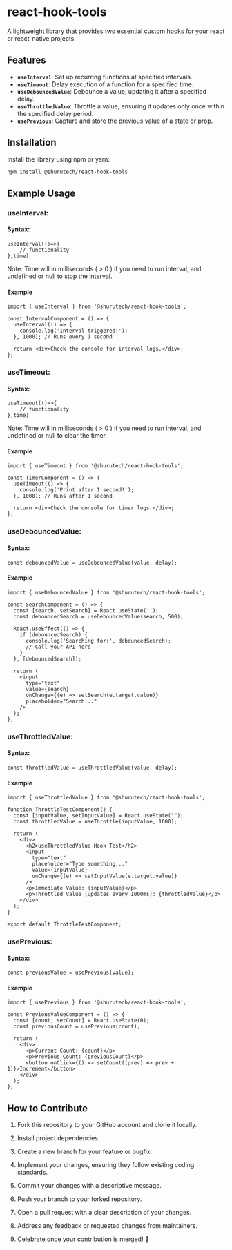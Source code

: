 # react-hook-tools

A lightweight library that provides two essential custom hooks for your react or react-native projects.

## Features

- **`useInterval`**: Set up recurring functions at specified intervals.
- **`useTimeout`**: Delay execution of a function for a specified time.
- **`useDebouncedValue`**: Debounce a value, updating it after a specified delay.
- **`useThrottledValue`**: Throttle a value, ensuring it updates only once within the specified delay period.
- **`usePrevious`**: Capture and store the previous value of a state or prop.

## Installation

Install the library using npm or yarn:

```bash
npm install @shurutech/react-hook-tools
```

## Example Usage

### useInterval:

#### Syntax:

```
useInterval(()=>{
    // functionality
},time)
```
Note: Time will in milliseconds ( > 0 ) if you need to run interval, and undefined or null to stop the interval.

#### Example

```
import { useInterval } from '@shurutech/react-hook-tools';

const IntervalComponent = () => {
  useInterval(() => {
    console.log('Interval triggered!');
  }, 1000); // Runs every 1 second

  return <div>Check the console for interval logs.</div>;
};
```

### useTimeout:

#### Syntax:

```
useTimeout(()=>{
    // functionality
},time)
```
Note: Time will in milliseconds ( > 0 ) if you need to run interval, and undefined or null to clear the timer.

#### Example

```
import { useTimeout } from '@shurutech/react-hook-tools';

const TimerComponent = () => {
  useTimeout(() => {
    console.log('Print after 1 second!');
  }, 1000); // Runs after 1 second

  return <div>Check the console for timer logs.</div>;
};
```

### useDebouncedValue:

#### Syntax:

```
const debouncedValue = useDebouncedValue(value, delay);
```

#### Example

```
import { useDebouncedValue } from '@shurutech/react-hook-tools';

const SearchComponent = () => {
  const [search, setSearch] = React.useState('');
  const debouncedSearch = useDebouncedValue(search, 500);

  React.useEffect(() => {
    if (debouncedSearch) {
      console.log('Searching for:', debouncedSearch);
      // Call your API here
    }
  }, [debouncedSearch]);

  return (
    <input
      type="text"
      value={search}
      onChange={(e) => setSearch(e.target.value)}
      placeholder="Search..."
    />
  );
};
```

### useThrottledValue:

#### Syntax:

```
const throttledValue = useThrottledValue(value, delay);
```

#### Example

```
import { useThrottledValue } from '@shurutech/react-hook-tools';

function ThrottleTestComponent() {
  const [inputValue, setInputValue] = React.useState("");
  const throttledValue = useThrottle(inputValue, 1000);

  return (
    <div>
      <h2>useThrottledValue Hook Test</h2>
      <input
        type="text"
        placeholder="Type something..."
        value={inputValue}
        onChange={(e) => setInputValue(e.target.value)}
      />
      <p>Immediate Value: {inputValue}</p>
      <p>Throttled Value (updates every 1000ms): {throttledValue}</p>
    </div>
  );
}

export default ThrottleTestComponent;
```

### usePrevious:

#### Syntax:

```
const previousValue = usePrevious(value);
```

#### Example

```
import { usePrevious } from '@shurutech/react-hook-tools';

const PreviousValueComponent = () => {
  const [count, setCount] = React.useState(0);
  const previousCount = usePrevious(count);

  return (
    <div>
      <p>Current Count: {count}</p>
      <p>Previous Count: {previousCount}</p>
      <button onClick={() => setCount((prev) => prev + 1)}>Increment</button>
    </div>
  );
};
```

## How to Contribute
1. Fork this repository to your GitHub account and clone it locally.

2. Install project dependencies.

3. Create a new branch for your feature or bugfix.

4. Implement your changes, ensuring they follow existing coding standards.

5. Commit your changes with a descriptive message.

6. Push your branch to your forked repository.

7. Open a pull request with a clear description of your changes.

8. Address any feedback or requested changes from maintainers.

9. Celebrate once your contribution is merged! 🎉

